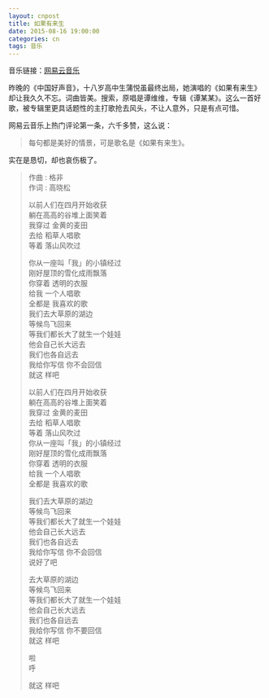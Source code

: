 ```yaml
---
layout: cnpost
title: 如果有来生
date: 2015-08-16 19:00:00
categories: cn
tags: 音乐
---
```


音乐链接：[网易云音乐](http://music.163.com/#/song?id=293948)

昨晚的《中国好声音》，十八岁高中生蒲悦虽最终出局，她演唱的《如果有来生》却让我久久不忘。词曲皆美。搜索，原唱是谭维维，专辑《谭某某》。这么一首好歌，被专辑里更具话题性的主打歌抢去风头，不让人意外，只是有点可惜。

网易云音乐上热门评论第一条，六千多赞，这么说：

> 每句都是美好的情景，可是歌名是《如果有来生》。

实在是恳切，却也哀伤极了。

>作曲 : 格非<br>
>作词 : 高晓松
>
>以前人们在四月开始收获<br>
>躺在高高的谷堆上面笑着<br>
>我穿过 金黄的麦田<br>
>去给 稻草人唱歌<br>
>等着 落山风吹过
> 
>你从一座叫「我」的小镇经过<br>
>刚好屋顶的雪化成雨飘落<br>
>你穿着 透明的衣服<br>
>给我 一个人唱歌<br>
>全都是 我喜欢的歌<br>
>我们去大草原的湖边<br>
>等候鸟飞回来<br>
>等我们都长大了就生一个娃娃<br>
>他会自己长大远去<br>
>我们也各自远去<br>
>我给你写信 你不会回信<br>
>就这 样吧
> 
>以前人们在四月开始收获<br>
>躺在高高的谷堆上面笑着<br>
>我穿过 金黄的麦田<br>
>去给 稻草人唱歌<br>
>等着 落山风吹过<br>
>你从一座叫「我」的小镇经过<br>
>刚好屋顶的雪化成雨飘落<br>
>你穿着 透明的衣服<br>
>给我 一个人唱歌<br>
>全都是 我喜欢的歌
> 
>我们去大草原的湖边<br>
>等候鸟飞回来<br>
>等我们都长大了就生一个娃娃<br>
>他会自己长大远去<br>
>我们也各自远去<br>
>我给你写信 你不会回信<br>
>说好了吧
> 
>去大草原的湖边<br>
>等候鸟飞回来<br>
>等我们都长大了就生一个娃娃<br>
>他会自己长大远去<br>
>我们也各自远去<br>
>我给你写信 你不要回信<br>
>就这 样吧
> 
>啦<br>
>呼
> 
>就这 样吧
